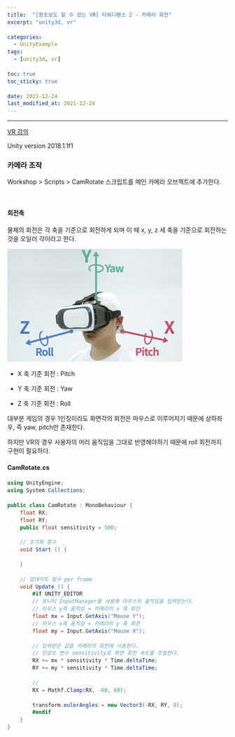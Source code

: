 ```yaml
---
title:  "[왕초보도 할 수 있는 VR] 타워디펜스 2 - 카메라 회전"
excerpt: "unity3d, vr"

categories:
  - UnityExample
tags:
  - [unity3d, vr]

toc: true
toc_sticky: true
 
date: 2021-12-24 
last_modified_at: 2021-12-24
---  
```


***  
<a href="https://www.gseek.kr/member/rl/studyRoom/studyRoomMain.do?courseSeq=2069&courseCsSeq=1&subjSeq=4">VR 강의</a>

Unity version 2018.1.1f1

### 카메라 조작

Workshop > Scripts > CamRotate 스크립트를 메인 카메라 오브젝트에 추가한다.

<br>

#### 회전축

물체의 회전은 각 축을 기준으로 회전하게 되며 이 때 x, y, z 세 축을 기준으로 회전하는것을 오일러 각이라고 한다.  

<img src="/assets/images/20211224_Posting/eulerAngle.png" title="eulerAngle" width="400px">

* X 축 기준 회전 : Pitch

* Y 축 기준 회전 : Yaw

* Z 축 기준 회전 : Roll

대부분 게임의 경우 1인칭이라도 화면각의 회전은 마우스로 이루어지기 때문에 상하좌우, 즉 yaw, pitch만 존재한다.  

하지만 VR의 경우 사용자의 머리 움직임을 그대로 반영해야하기 때문에 roll 회전까지 구현이 필요하다.

#### CamRotate.cs
```cs
using UnityEngine;
using System.Collections;

public class CamRotate : MonoBehaviour {
	float RX;
	float RY;
	public float sensitivity = 500;

    // 초기화 함수
	void Start () {
	
	}
	
    // 업데이트 함수 per frame
	void Update () {
		#if UNITY_EDITOR
        // 유니티 InputManager를 사용해 마우스의 움직임을 입력받는다.
        // 마우스 y축 움직임 = 카메라의 x 축 회전 
		float mx = Input.GetAxis("Mouse Y");
        // 마우스 x축 움직임 = 카메라의 y 축 회전
		float my = Input.GetAxis("Mouse X");

        // 입력받은 값을 카메라의 회전에 사용한다.
        // 민감도 변수 sensitivity로 화면 회전 속도를 조절한다. 
		RX += mx * sensitivity * Time.deltaTime;
		RY += my * sensitivity * Time.deltaTime;

        // 
		RX = Mathf.Clamp(RX, -60, 60);

		transform.eulerAngles = new Vector3(-RX, RY, 0);
		#endif
	}
}
```